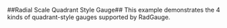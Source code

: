 ##Radial Scale Quadrant Style Gauge##
This example demonstrates the 4 kinds of quadrant-style gauges supported by RadGauge.